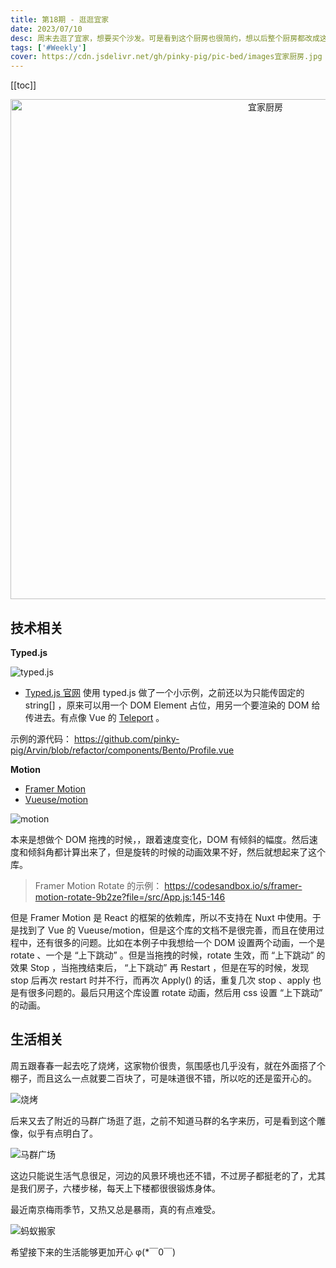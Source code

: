 ```yaml
---
title: 第18期 - 逛逛宜家
date: 2023/07/10
desc: 周末去逛了宜家，想要买个沙发。可是看到这个厨房也很简约，想以后整个厨房都改成这样。
tags: ['#Weekly']
cover: https://cdn.jsdelivr.net/gh/pinky-pig/pic-bed/images宜家厨房.jpg
---
```


[[toc]]

<p align="center">
  <img alt="宜家厨房" src="https://cdn.jsdelivr.net/gh/pinky-pig/pic-bed/images宜家厨房.jpg" width=800 />
</p>

## 技术相关

**Typed.js**

![typed.js](https://cdn.jsdelivr.net/gh/pinky-pig/pic-bed/imagestyped.js.gif)

- [Typed.js 官网](https://github.com/mattboldt/typed.js/)
  使用 typed.js 做了一个小示例，之前还以为只能传固定的 string[] ，原来可以用一个 DOM Element 占位，用另一个要渲染的 DOM 给传进去。有点像 Vue 的 [Teleport](https://cn.vuejs.org/guide/built-ins/teleport.html#teleport) 。

示例的源代码： <https://github.com/pinky-pig/Arvin/blob/refactor/components/Bento/Profile.vue>

**Motion**

- [Framer Motion](https://www.framer.com/motion/)
- [Vueuse/motion](https://motion.vueuse.org/getting-started/introduction)

![motion](https://cdn.jsdelivr.net/gh/pinky-pig/pic-bed/imagesmotion.gif)

本来是想做个 DOM 拖拽的时候，，跟着速度变化，DOM 有倾斜的幅度。然后速度和倾斜角都计算出来了，但是旋转的时候的动画效果不好，然后就想起来了这个库。

> Framer Motion Rotate 的示例： <https://codesandbox.io/s/framer-motion-rotate-9b2ze?file=/src/App.js:145-146>

但是 Framer Motion 是 React 的框架的依赖库，所以不支持在 Nuxt 中使用。于是找到了 Vue 的 Vueuse/motion，但是这个库的文档不是很完善，而且在使用过程中，还有很多的问题。比如在本例子中我想给一个 DOM 设置两个动画，一个是 rotate 、一个是 “上下跳动” 。但是当拖拽的时候，rotate 生效，而 “上下跳动” 的效果 Stop ，当拖拽结束后， “上下跳动” 再 Restart ，但是在写的时候，发现 stop 后再次 restart 时并不行，而再次 Apply() 的话，重复几次 stop 、apply 也是有很多问题的。最后只用这个库设置 rotate 动画，然后用 css 设置 “上下跳动” 的动画。

## 生活相关

周五跟春春一起去吃了烧烤，这家物价很贵，氛围感也几乎没有，就在外面搭了个棚子，而且这么一点就要二百块了，可是味道很不错，所以吃的还是蛮开心的。

![烧烤](https://cdn.jsdelivr.net/gh/pinky-pig/pic-bed/images烧烤.jpg)

后来又去了附近的马群广场逛了逛，之前不知道马群的名字来历，可是看到这个雕像，似乎有点明白了。

![马群广场](https://cdn.jsdelivr.net/gh/pinky-pig/pic-bed/images马群广场.jpg)

这边只能说生活气息很足，河边的风景环境也还不错，不过房子都挺老的了，尤其是我们房子，六楼步梯，每天上下楼都很很锻炼身体。

最近南京梅雨季节，又热又总是暴雨，真的有点难受。

![蚂蚁搬家](https://cdn.jsdelivr.net/gh/pinky-pig/pic-bed/images蚂蚁搬家.jpg)

希望接下来的生活能够更加开心 φ(\*￣0￣)
